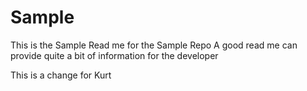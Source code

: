 Sample
======

This is the Sample Read me for the Sample Repo
A good read me can provide quite a bit of information for the developer

This is a change for Kurt
